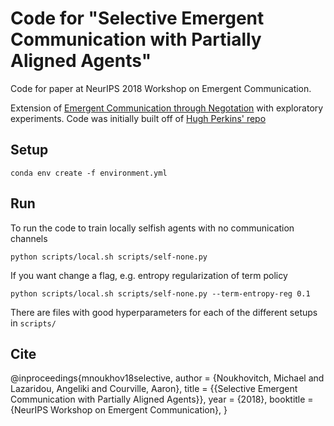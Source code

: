 # Code for "Selective Emergent Communication with Partially Aligned Agents"

Code for paper at NeurIPS 2018 Workshop on Emergent Communication.

Extension of [Emergent Communication through Negotation](https://arxiv.org/pdf/1804.03980.pdf) with exploratory experiments. Code was initially built off of [Hugh Perkins' repo](https://github.com/ASAPPinc/emergent_comms_negotiation)

## Setup
`conda env create -f environment.yml`

## Run
To run the code to train locally selfish agents with no communication channels
```
python scripts/local.sh scripts/self-none.py
```

If you want change a flag, e.g. entropy regularization of term policy
```
python scripts/local.sh scripts/self-none.py --term-entropy-reg 0.1
```

There are files with good hyperparameters for each of the different setups in `scripts/`

## Cite
@inproceedings{mnoukhov18selective,
  author    = {Noukhovitch, Michael and Lazaridou, Angeliki and Courville, Aaron},
  title     = {{Selective Emergent Communication with Partially Aligned Agents}},
  year      = {2018},
  booktitle = {NeurIPS Workshop on Emergent Communication},
}

